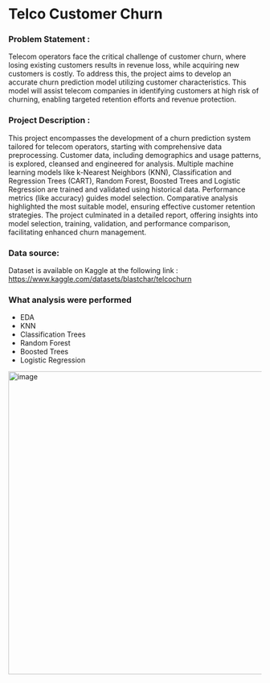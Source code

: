 # Telco Customer Churn

### Problem Statement : 
Telecom operators face the critical challenge of customer churn, where losing existing customers results in revenue loss, while acquiring new customers is costly. To address this, the project aims to develop an accurate churn prediction model utilizing customer characteristics. This model will assist telecom companies in identifying customers at high risk of churning, enabling targeted retention efforts and revenue protection.

### Project Description : 
This project encompasses the development of a churn prediction system tailored for telecom operators, starting with comprehensive data preprocessing. Customer data, including demographics and usage patterns, is explored, cleansed and engineered for analysis. Multiple machine learning models like k-Nearest Neighbors (KNN), Classification and Regression Trees (CART), Random Forest, Boosted Trees and Logistic Regression are trained and validated using historical data. Performance metrics (like accuracy) guides model selection. Comparative analysis highlighted the most suitable model, ensuring effective customer retention strategies. The project culminated in a detailed report, offering insights into model selection, training, validation, and performance comparison, facilitating enhanced churn management.


### Data source: 
Dataset is available on Kaggle at the following link : https://www.kaggle.com/datasets/blastchar/telcochurn

### What analysis were performed
- EDA
- KNN 
- Classification Trees 
- Random Forest 
- Boosted Trees
- Logistic Regression
<img width="602" alt="image" src="https://github.com/aasthatandon/Telco-Customer-Churn/assets/28407844/d7d86e2d-7149-47bd-b1ef-9fc75add38bd">

